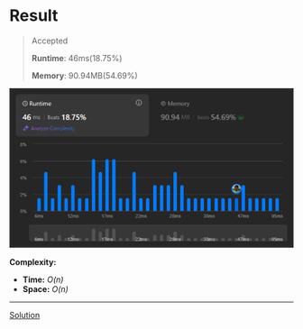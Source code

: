 # Result

> Accepted
>
> **Runtime**: 46ms(18.75%)
>
> **Memory**: 90.94MB(54.69%)


![Result Image](result.png)


**Complexity:**

- **Time:** *O(n)*
- **Space:** *O(n)*


---

[Solution](https://leetcode.com/problems/special-array-ii/solutions/6127355/simple-prefix-solution-100-beats/)